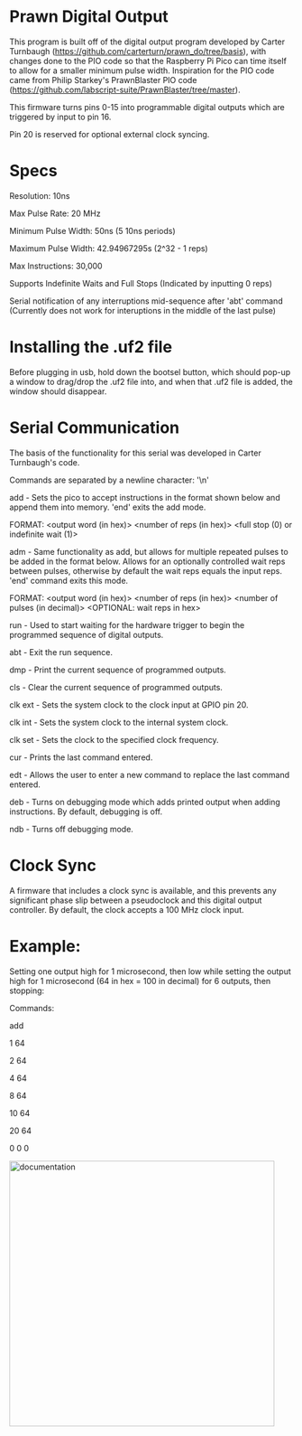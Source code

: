 # Prawn Digital Output

This program is built off of the digital output program developed by Carter Turnbaugh (https://github.com/carterturn/prawn_do/tree/basis), with changes done to the PIO code so that the Raspberry Pi Pico can time itself to allow for a smaller minimum pulse width. Inspiration for the PIO code came from Philip Starkey's PrawnBlaster PIO code (https://github.com/labscript-suite/PrawnBlaster/tree/master). 

This firmware turns pins 0-15 into programmable digital outputs which are triggered by input to pin 16.

Pin 20 is reserved for optional external clock syncing.

# Specs
Resolution: 10ns

Max Pulse Rate: 20 MHz

Minimum Pulse Width: 50ns (5 10ns periods)

Maximum Pulse Width: 42.94967295s (2^32 - 1 reps)

Max Instructions: 30,000

Supports Indefinite Waits and Full Stops (Indicated by inputting 0 reps)

Serial notification of any interruptions mid-sequence after 'abt' command (Currently does not work for interuptions in the middle of the last pulse)

# Installing the .uf2 file
Before plugging in usb, hold down the bootsel button, which should pop-up a window to drag/drop the .uf2 file into, and when that .uf2 file is added, the window should disappear.

# Serial Communication
The basis of the functionality for this serial was developed in Carter Turnbaugh's code.

Commands are separated by a newline character: '\n'

add - Sets the pico to accept instructions in the format shown below and append them into memory. 'end' exits the add mode.

FORMAT: <output word (in hex)> <number of reps (in hex)> <full stop (0) or indefinite wait (1)>

adm - Same functionality as add, but allows for multiple repeated pulses to be added in the format below. Allows for an optionally controlled wait reps between pulses, otherwise by default the wait reps equals the input reps. 'end' command exits this mode.

FORMAT: <output word (in hex)> <number of reps (in hex)> <number of pulses (in decimal)> <OPTIONAL: wait reps in hex>

run - Used to start waiting for the hardware trigger to begin the programmed sequence of digital outputs.

abt - Exit the run sequence.

dmp - Print the current sequence of programmed outputs.

cls - Clear the current sequence of programmed outputs.

clk ext - Sets the system clock to the clock input at GPIO pin 20.

clk int - Sets the system clock to the internal system clock.

clk set <clock frequency in decimal> - Sets the clock to the specified clock frequency.

cur - Prints the last command entered.

edt - Allows the user to enter a new command to replace the last command entered.

deb - Turns on debugging mode which adds printed output when adding instructions. By default, debugging is off.

ndb - Turns off debugging mode.

# Clock Sync
A firmware that includes a clock sync is available, and this prevents any significant phase slip between a pseudoclock and this digital output controller. By default, the clock accepts a 100 MHz clock input.

# Example:
Setting one output high for 1 microsecond, then low while setting the output high for 1 microsecond (64 in hex = 100 in decimal) for 6 outputs, then stopping:

Commands:

add

1 64

2 64

4 64

8 64

10 64

20 64

0 0 0

<img width="470" alt="documentation" src="https://github.com/pmiller2022/prawn_digital_output/assets/75953337/932b784f-346f-4598-8679-b857578e0291">

